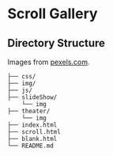 # Scroll Gallery



## Directory Structure

Images from [pexels.com](https://www.pexels.com/).

```
├── css/
├── img/
├── js/
├── slideShow/
	└── img
├── theater/
	└── img
├── index.html
├── scroll.html
├── blank.html
└── README.md
```

